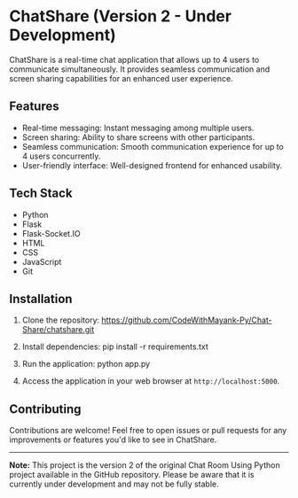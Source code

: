 # ChatShare (Version 2 - Under Development)

ChatShare is a real-time chat application that allows up to 4 users to communicate simultaneously. It provides seamless communication and screen sharing capabilities for an enhanced user experience.

## Features

- Real-time messaging: Instant messaging among multiple users.
- Screen sharing: Ability to share screens with other participants.
- Seamless communication: Smooth communication experience for up to 4 users concurrently.
- User-friendly interface: Well-designed frontend for enhanced usability.

## Tech Stack

- Python
- Flask
- Flask-Socket.IO
- HTML
- CSS
- JavaScript
- Git

## Installation

1. Clone the repository:
https://github.com/CodeWithMayank-Py/Chat-Share/chatshare.git


2. Install dependencies:
pip install -r requirements.txt

3. Run the application:
python app.py


4. Access the application in your web browser at `http://localhost:5000`.

## Contributing

Contributions are welcome! Feel free to open issues or pull requests for any improvements or features you'd like to see in ChatShare.


---

**Note:** This project is the version 2 of the original Chat Room Using Python project available in the GitHub repository. Please be aware that it is currently under development and may not be fully stable.
